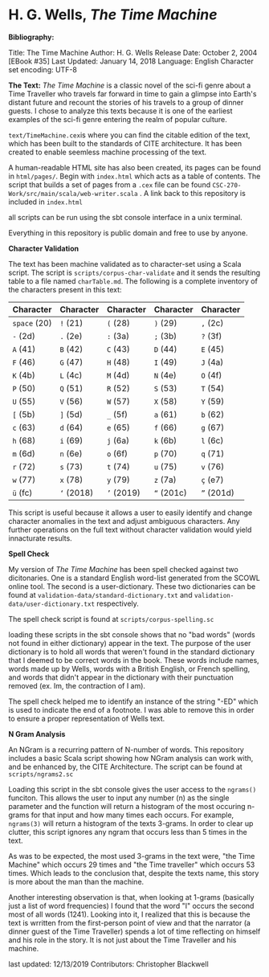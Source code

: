 # H. G. Wells, *The Time Machine*

__Bibliography:__

Title: The Time Machine
Author: H. G. Wells
Release Date: October 2, 2004 [EBook #35] 
Last Updated: January 14, 2018
Language: English
Character set encoding: UTF-8

__The Text:__
*The Time Machine* is a classic novel of the sci-fi genre about a Time Traveller who travels far forward in time to gain a glimpse into Earth's distant future and recount the stories of his travels to a group of dinner guests. I chose to analyze this texts because it is one of the earliest examples of the sci-fi genre entering the realm of popular culture. 

`text/TimeMachine.cex`is where you can find the citable edition of the text, which has been built to the standards of CITE architecture. It has been created to enable seemless machine processing of the text. 

A human-readable HTML site has also been created, its pages can be found in `html/pages/`. Begin with `index.html` which acts as a table of contents. The script that builds a set of pages from a `.cex` file can be found `CSC-270-Work/src/main/scala/web-writer.scala` . A link back to this repository is included in `index.html`

all scripts can be run using the sbt console interface in a unix terminal. 

Everything in this repository is public domain and free to use by anyone. 

__Character Validation__

The text has been machine validated as to character-set using a Scala script. The script is `scripts/corpus-char-validate` and it sends the resulting table to a file named `charTable.md`. The following is a complete inventory of the characters present in this text:

| Character | Character | Character | Character | Character |
|-----------|-----------|-----------|-----------|-----------|
| `space` (20) | `!` (21) | `(` (28) | `)` (29) | `,` (2c) |
| `-` (2d) | `.` (2e) | `:` (3a) | `;` (3b) | `?` (3f) |
| `A` (41) | `B` (42) | `C` (43) | `D` (44) | `E` (45) |
| `F` (46) | `G` (47) | `H` (48) | `I` (49) | `J` (4a) |
| `K` (4b) | `L` (4c) | `M` (4d) | `N` (4e) | `O` (4f) |
| `P` (50) | `Q` (51) | `R` (52) | `S` (53) | `T` (54) |
| `U` (55) | `V` (56) | `W` (57) | `X` (58) | `Y` (59) |
| `[` (5b) | `]` (5d) | `_` (5f) | `a` (61) | `b` (62) |
| `c` (63) | `d` (64) | `e` (65) | `f` (66) | `g` (67) |
| `h` (68) | `i` (69) | `j` (6a) | `k` (6b) | `l` (6c) |
| `m` (6d) | `n` (6e) | `o` (6f) | `p` (70) | `q` (71) |
| `r` (72) | `s` (73) | `t` (74) | `u` (75) | `v` (76) |
| `w` (77) | `x` (78) | `y` (79) | `z` (7a) | `ç` (e7) |
| `ü` (fc) | `‘` (2018) | `’` (2019) | `“` (201c) | `”` (201d) |

This script is useful because it allows a user to easily identify and change character anomalies in the text and adjust ambiguous characters. Any further operations on the full text without character validation would yield innacturate results. 

__Spell Check__

My version of *The Time Machine* has been spell checked against two dicitonaries. One is a standard English word-list generated from the SCOWL online tool. The second is a user-dictionary. These two dictionaries can be found at `validation-data/standard-dictionary.txt` and `validation-data/user-dictionary.txt` respectively. 

The spell check script is found at `scripts/corpus-spelling.sc`

loading these scripts in the sbt console shows that no "bad words" (words not found in either dictionary) appear in the text. The purpose of the user dictionary is to hold all words that weren't found in the standard dictionary that I deemed to be correct words in the book. These words include names, words made up by Wells, words with a British English, or French spelling, and words that didn't appear in the dictionary with their punctuation removed (ex. Im, the contraction of I am). 

The spell check helped me to identify an instance of the string "-ED" which is used to indicate the end of a footnote. I was able to remove this in order to ensure a proper representation of Wells text. 

__N Gram Analysis__ 

An NGram is a recurring pattern of N-number of words. This repository includes a basic Scala script showing how NGram analysis can work with, and be enhanced by, the CITE Architecture. The script can be found at `scripts/ngrams2.sc`

Loading this script in the sbt console gives the user access to the `ngrams()` funciton. This allows the user to input any number (n) as the single parameter and the function will return a histogram of the most occuring n-grams for that input and how many times each occurs. For example, `ngrams(3)` will return a histogram of the texts 3-grams. In order to clear up clutter, this script ignores any ngram that occurs less than 5 times in the text. 

As was to be expected, the most used 3-grams in the text were, "the Time Machine" which occurs 29 times and "the Time traveller" which occurs 53 times. Which leads to the conclusion that, despite the texts name, this story is more about the man than the machine.

Another interesting observation is that, when looking at 1-grams (basically just a list of word frequencies) I found that the word "I" occurs the second most of all words (1241). Looking into it, I realized that this is because the text is wrritten from the first-person point of view and that the narrator (a dinner guest of the Time Traveller) spends a lot of time reflecting on himself and his role in the story. It is not just about the Time Traveller and his machine. 

last updated: 12/13/2019
Contributors: Christopher Blackwell

